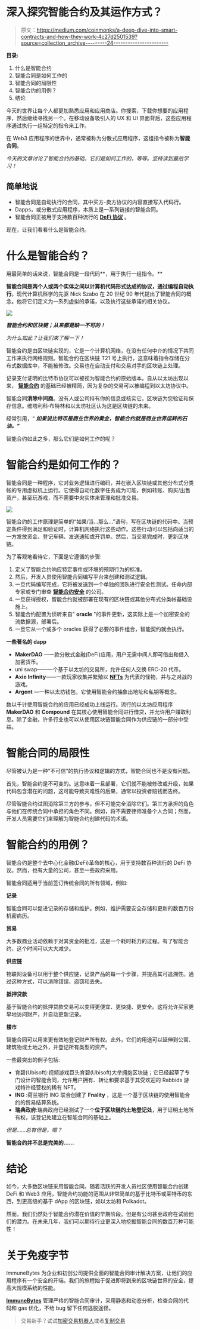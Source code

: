 # 深入探究智能合约及其运作方式？

> 原文：<https://medium.com/coinmonks/a-deep-dive-into-smart-contracts-and-how-they-work-4c27d2501539?source=collection_archive---------24----------------------->

**目录:**

1.  什么是智能合约
2.  智能合同是如何工作的
3.  智能合同的局限性
4.  智能合约的用例？
5.  结论

今天的世界让每个人都更加熟悉应用和应用商店。你搜索，下载你想要的应用程序，然后继续寻找另一个。在移动设备吸引人的 UX 和 UI 界面背后，这些应用程序通过执行一组特定的指令来工作。

在 Web3 应用程序的世界中，通常被称为分散式应用程序，这组指令被称为**智能合同**。

*今天的文章讨论了智能合约的基础，它们是如何工作的，等等。坚持读到最后学习！*

## 简单地说

*   智能合同是自动执行的合同，其中买方-卖方协议的内容直接写入代码行。
*   Dapps，或分散式应用程序，本质上是一系列链接的智能合同。
*   智能合同正被用于支持数百种流行的 [**DeFi 协议**](/coinmonks/defi-protocols-and-liquidity-f5d80f103e43) 。

现在，让我们看看什么是智能合约。

# 什么是智能合约？

用最简单的话来说，智能合同是一段代码**，用于执行一组指令。**

**智能合同是两个人或两个实体之间以计算机代码形式达成的协议，通过编程自动执行**。现代计算机科学的先驱 Nick Szabo 在 20 世纪 90 年代提出了智能合同的概念。他将它们定义为一系列虚拟的承诺，以及执行这些承诺的相关协议。

![](img/64ff89687ca6781acebdb5f63b1a3ad0.png)

***智能合约和区块链；从来都是缺一不可的！***

*为什么如此？让我们来了解一下！*

智能合约是由区块链实现的，它是一个计算机网络，在没有任何中介的情况下共同工作来执行网络规则。智能合约在区块链 T21 号上执行，这意味着指令存储在分布式数据库中，不能被修改。交易也在自动支付和交易对手的区块链上处理。

记录支付证明的比特币协议可以被视为智能合约的原始版本。自从以太坊出现以来， [**智能合约**](https://blog.immunebytes.com/what-is-a-smart-contract-audit/) 的基础已经被精简，因为复杂的交易可以被编程到以太坊协议中。

智能合同**消除中间商**。没有人或公司持有你的信息或核实它。区块链为您验证和保存信息。维塔利科·布特林和以太坊社区认为这是区块链的未来。

经常引用，“ ***如果说比特币是商业世界的黄金，智能合约就是商业世界运转的石油。”***

智能合约如此之多，那么它们是如何工作的呢？

# 智能合约是如何工作的？

智能合同是一种程序，它对业务逻辑进行编码，并在嵌入区块链或其他分布式分类帐的专用虚拟机上运行。它使得自动化数字任务成为可能，例如转账、购买/出售资产，甚至玩游戏，而不需要中央实体来管理和批准交易。

![](img/e7eb190391ea561e50993e0b889a9749.png)

智能合约的工作原理是简单的“如果/当…那么…”语句，写在区块链的代码中。当预定条件得到满足和验证时，计算机网络执行这些动作。这些行动可以包括向适当的一方发放资金、登记车辆、发送通知或开罚单。然后，当交易完成时，更新区块链。

为了客观地看待它，下面是它遵循的步骤:

1.  定义了智能合约响应特定事件或环境的预期行为的标准。
2.  然后，开发人员使用智能合同编写平台来创建和测试逻辑。
3.  一旦代码编写完成，它将被发送到一个单独的团队进行安全性测试。任命内部专家或专门审查 [**智能合约安全**](https://www.immunebytes.com/) 的公司。
4.  一旦获得授权，智能合约就被部署在现有的区块链或其他分布式分类帐基础设施上。
5.  智能合约配置为侦听来自" **oracle** "的事件更新，这实际上是一个加密安全的流数据源，部署后。
6.  一旦它从一个或多个 oracles 获得了必要的事件组合，智能契约就会执行。

**一些著名的 dapp**

*   **MakerDAO** —一款分散式金融(DeFi)应用，用户无需中间人即可借出和借入加密货币。
*   uni swap——一个基于以太坊的交易所，允许任何人交换 ERC-20 代币。
*   **Axie Infinity**——一款玩家收集并繁殖以 [**NFTs**](https://blog.immunebytes.com/why-is-getting-a-security-audit-for-your-nft-important/) 为代表的怪物，并与之对战的游戏。
*   **Argent** —一种以太坊钱包，它使用智能合约抽象出地址和私钥等概念。

数以千计使用智能合约的应用已经成功上线运行。流行的以太坊应用程序 **MakerDAO** 和 **Compound** 在其核心使用智能合同进行借贷，并允许用户赚取利息。除了金融，许多行业也可以从使用区块链智能合同作为供应链的一部分中受益。

# 智能合同的局限性

尽管被认为是一种“不可信”的执行协议和逻辑的方式，智能合同也不是没有问题。

首先，智能合约是不可变的。这意味着一旦部署，它们就不能被修改或升级，如果代码包含潜在的问题，这可能导致灾难性的后果，通常以投资者赔钱而告终。

尽管智能合约试图消除第三方的参与，但不可能完全消除它们。第三方承担的角色与他们在传统合同中承担的角色不同。例如，将不需要律师准备个人合同；然而，开发人员需要它们来理解为智能合约创建代码的术语。

# 智能合约的用例？

智能合约是整个去中心化金融(DeFi)革命的核心，用于支持数百种流行的 DeFi 协议。然而，也有大量的公司，甚至一些政府采用。

智能合同适用于当前签订传统合同的所有领域，例如:

**记录**

智能合同可以促进记录的存储和维护。例如，维护需要安全存储和更新的数百万份机密病历。

**贸易**

大多数商业活动依赖于对其资金的批准，这是一个耗时耗力的过程。有了智能合约，这个时间可以大大减少。

**供应链**

物联网设备可以用于整个供应链，记录产品的每一个步骤，并提高其可追溯性。通过这种方式，可以消除错误、盗窃和丢失。

**抵押贷款**

基于智能合约的抵押贷款交易可以变得更便宜、更快捷、更安全。这将允许买家更早地访问财产，并自动更新记录。

**楼市**

智能合同可以用来更有效地登记财产所有权。此外，它们的用途可以延伸到公寓、建筑物或土地之外，并登记所有类型的资产。

一些最突出的例子包括:

*   育碧(Ubisoft):视频游戏巨头育碧(Ubisoft)大举拥抱区块链；它已经起草了专门设计的智能合同，允许用户拥有、转让和要求基于其受欢迎的 Rabbids 游戏特许经营权的稀有 NFT。
*   **ING** :荷兰银行 ING 联合创建了 **Fnality** ，这是一个基于区块链的使用智能合约的贸易结算系统。
*   **瑞典政府**:瑞典政府已经测试了一个**位于区块链的土地登记处**，用于证明土地所有权，该登记处建立在智能合同的基础上。

*但是……总有但是，嗯？*

**智能合约并不总是完美的……**

# 结论

如今，大多数区块链采用智能合同。随着活跃的开发人员社区使用智能合约创建 DeFi 和 Web3 应用，智能合约功能的范围从非常简单的基于比特币或莱特币的东西，到更高级的基于 dApp 的区块链，如以太坊和 Polkadot。

然而，我们仍然处于智能合约潜在价值的早期阶段。但是有公司甚至政府在试验他们的潜力。在未来几年，我们可以期待行业更深入地挖掘智能合同的数百万种可能性！

# 关于免疫字节

ImmuneBytes 为企业和初创公司提供全面的智能合同审计解决方案，让他们的应用程序有一个安全的开端。我们的旅程始于促进即将到来的区块链世界的安全，提高大规模系统的性能。

[**ImmuneBytes**](https://www.immunebytes.com/) 管理严格的智能合同审计，采用静态和动态分析，检查合同的代码和 gas 优化，不给 bug 留下任何逃脱途径。

> 交易新手？试试[加密交易机器人](/coinmonks/crypto-trading-bot-c2ffce8acb2a)或者[复制交易](/coinmonks/top-10-crypto-copy-trading-platforms-for-beginners-d0c37c7d698c)